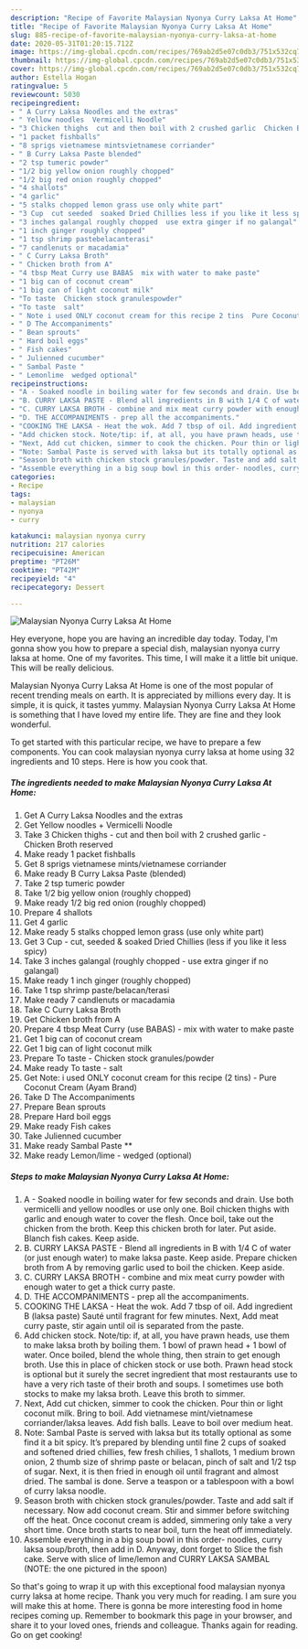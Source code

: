 ```yaml
---
description: "Recipe of Favorite Malaysian Nyonya Curry Laksa At Home"
title: "Recipe of Favorite Malaysian Nyonya Curry Laksa At Home"
slug: 885-recipe-of-favorite-malaysian-nyonya-curry-laksa-at-home
date: 2020-05-31T01:20:15.712Z
image: https://img-global.cpcdn.com/recipes/769ab2d5e07c0db3/751x532cq70/malaysian-nyonya-curry-laksa-at-home-recipe-main-photo.jpg
thumbnail: https://img-global.cpcdn.com/recipes/769ab2d5e07c0db3/751x532cq70/malaysian-nyonya-curry-laksa-at-home-recipe-main-photo.jpg
cover: https://img-global.cpcdn.com/recipes/769ab2d5e07c0db3/751x532cq70/malaysian-nyonya-curry-laksa-at-home-recipe-main-photo.jpg
author: Estella Hogan
ratingvalue: 5
reviewcount: 5030
recipeingredient:
- " A Curry Laksa Noodles and the extras"
- " Yellow noodles  Vermicelli Noodle"
- "3 Chicken thighs  cut and then boil with 2 crushed garlic  Chicken Broth reserved"
- "1 packet fishballs"
- "8 sprigs vietnamese mintsvietnamese corriander"
- " B Curry Laksa Paste blended"
- "2 tsp tumeric powder"
- "1/2 big yellow onion roughly chopped"
- "1/2 big red onion roughly chopped"
- "4 shallots"
- "4 garlic"
- "5 stalks chopped lemon grass use only white part"
- "3 Cup  cut seeded  soaked Dried Chillies less if you like it less spicy"
- "3 inches galangal roughly chopped  use extra ginger if no galangal"
- "1 inch ginger roughly chopped"
- "1 tsp shrimp pastebelacanterasi"
- "7 candlenuts or macadamia"
- " C Curry Laksa Broth"
- " Chicken broth from A"
- "4 tbsp Meat Curry use BABAS  mix with water to make paste"
- "1 big can of coconut cream"
- "1 big can of light coconut milk"
- "To taste  Chicken stock granulespowder"
- "To taste  salt"
- " Note i used ONLY coconut cream for this recipe 2 tins  Pure Coconut Cream Ayam Brand"
- " D The Accompaniments"
- " Bean sprouts"
- " Hard boil eggs"
- " Fish cakes"
- " Julienned cucumber"
- " Sambal Paste "
- " Lemonlime  wedged optional"
recipeinstructions:
- "A - Soaked noodle in boiling water for few seconds and drain. Use both vermicelli and yellow noodles or use only one. Boil chicken thighs with garlic and enough water to cover the flesh. Once boil, take out the chicken from the broth. Keep this chicken broth for later. Put aside. Blanch fish cakes. Keep aside."
- "B. CURRY LAKSA PASTE - Blend all ingredients in B with 1/4 C of water (or just enough water) to make laksa paste. Keep aside. Prepare chicken broth from A by removing garlic used to boil the chicken. Keep aside."
- "C. CURRY LAKSA BROTH - combine and mix meat curry powder with enough water to get a thick curry paste."
- "D. THE ACCOMPANIMENTS - prep all the accompaniments."
- "COOKING THE LAKSA - Heat the wok. Add 7 tbsp of oil. Add ingredient B (laksa paste) Sauté until fragrant for few minutes. Next, Add meat curry paste, stir again until oil is separated from the paste."
- "Add chicken stock. Note/tip: if, at all, you have prawn heads, use them to make laksa broth by boiling them. 1 bowl of prawn head + 1 bowl of water. Once boiled, blend the whole thing, then strain to get enough broth. Use this in place of chicken stock or use both. Prawn head stock is optional but it surely the secret ingredient that most restaurants use to have a very rich taste of their broth and soups. I sometimes use both stocks to make my laksa broth. Leave this broth to simmer."
- "Next, Add cut chicken, simmer to cook the chicken. Pour thin or light coconut milk. Bring to boil. Add vietnamese mint/vietnamese corriander/laksa leaves. Add fish balls. Leave to boil over medium heat."
- "Note: Sambal Paste is served with laksa but its totally optional as some find it a bit spicy. It’s prepared by blending until fine 2 cups of soaked and softened dried chillies, few fresh chilies, 1 shallots, 1 medium brown onion, 2 thumb size of shrimp paste or belacan, pinch of salt and 1/2 tsp of sugar. Next, it is then fried in enough oil until fragrant and almost dried. The sambal is done. Serve a teaspon or a tablespoon with a bowl of curry laksa noodle."
- "Season broth with chicken stock granules/powder. Taste and add salt if necessary. Now add coconut cream. Stir and simmer before switching off the heat. Once coconut cream is added, simmering only take a very short time. Once broth starts to near boil, turn the heat off immediately."
- "Assemble everything in a big soup bowl in this order- noodles, curry laksa soup/broth, then add in D. Anyway, dont forget to Slice the fish cake. Serve with slice of lime/lemon and CURRY LAKSA SAMBAL (NOTE: the one pictured in the spoon)"
categories:
- Recipe
tags:
- malaysian
- nyonya
- curry

katakunci: malaysian nyonya curry 
nutrition: 217 calories
recipecuisine: American
preptime: "PT26M"
cooktime: "PT42M"
recipeyield: "4"
recipecategory: Dessert

---
```



![Malaysian Nyonya Curry Laksa At Home](https://img-global.cpcdn.com/recipes/769ab2d5e07c0db3/751x532cq70/malaysian-nyonya-curry-laksa-at-home-recipe-main-photo.jpg)

Hey everyone, hope you are having an incredible day today. Today, I'm gonna show you how to prepare a special dish, malaysian nyonya curry laksa at home. One of my favorites. This time, I will make it a little bit unique. This will be really delicious.



Malaysian Nyonya Curry Laksa At Home is one of the most popular of recent trending meals on earth. It is appreciated by millions every day. It is simple, it is quick, it tastes yummy. Malaysian Nyonya Curry Laksa At Home is something that I have loved my entire life. They are fine and they look wonderful.


To get started with this particular recipe, we have to prepare a few components. You can cook malaysian nyonya curry laksa at home using 32 ingredients and 10 steps. Here is how you cook that.

<!--inarticleads1-->

##### The ingredients needed to make Malaysian Nyonya Curry Laksa At Home:

1. Get  A Curry Laksa Noodles and the extras
1. Get  Yellow noodles + Vermicelli Noodle
1. Take 3 Chicken thighs - cut and then boil with 2 crushed garlic - Chicken Broth reserved
1. Make ready 1 packet fishballs
1. Get 8 sprigs vietnamese mints/vietnamese corriander
1. Make ready  B Curry Laksa Paste (blended)
1. Take 2 tsp tumeric powder
1. Take 1/2 big yellow onion (roughly chopped)
1. Make ready 1/2 big red onion (roughly chopped)
1. Prepare 4 shallots
1. Get 4 garlic
1. Make ready 5 stalks chopped lemon grass (use only white part)
1. Get 3 Cup - cut, seeded &amp; soaked Dried Chillies (less if you like it less spicy)
1. Take 3 inches galangal (roughly chopped - use extra ginger if no galangal)
1. Make ready 1 inch ginger (roughly chopped)
1. Take 1 tsp shrimp paste/belacan/terasi
1. Make ready 7 candlenuts or macadamia
1. Take  C Curry Laksa Broth
1. Get  Chicken broth from A
1. Prepare 4 tbsp Meat Curry (use BABAS) - mix with water to make paste
1. Get 1 big can of coconut cream
1. Get 1 big can of light coconut milk
1. Prepare To taste - Chicken stock granules/powder
1. Make ready To taste - salt
1. Get  Note: i used ONLY coconut cream for this recipe (2 tins) - Pure Coconut Cream (Ayam Brand)
1. Take  D The Accompaniments
1. Prepare  Bean sprouts
1. Prepare  Hard boil eggs
1. Make ready  Fish cakes
1. Take  Julienned cucumber
1. Make ready  Sambal Paste **
1. Make ready  Lemon/lime - wedged (optional)




<!--inarticleads2-->

##### Steps to make Malaysian Nyonya Curry Laksa At Home:

1. A - Soaked noodle in boiling water for few seconds and drain. Use both vermicelli and yellow noodles or use only one. Boil chicken thighs with garlic and enough water to cover the flesh. Once boil, take out the chicken from the broth. Keep this chicken broth for later. Put aside. Blanch fish cakes. Keep aside.
1. B. CURRY LAKSA PASTE - Blend all ingredients in B with 1/4 C of water (or just enough water) to make laksa paste. Keep aside. Prepare chicken broth from A by removing garlic used to boil the chicken. Keep aside.
1. C. CURRY LAKSA BROTH - combine and mix meat curry powder with enough water to get a thick curry paste.
1. D. THE ACCOMPANIMENTS - prep all the accompaniments.
1. COOKING THE LAKSA - Heat the wok. Add 7 tbsp of oil. Add ingredient B (laksa paste) Sauté until fragrant for few minutes. Next, Add meat curry paste, stir again until oil is separated from the paste.
1. Add chicken stock. Note/tip: if, at all, you have prawn heads, use them to make laksa broth by boiling them. 1 bowl of prawn head + 1 bowl of water. Once boiled, blend the whole thing, then strain to get enough broth. Use this in place of chicken stock or use both. Prawn head stock is optional but it surely the secret ingredient that most restaurants use to have a very rich taste of their broth and soups. I sometimes use both stocks to make my laksa broth. Leave this broth to simmer.
1. Next, Add cut chicken, simmer to cook the chicken. Pour thin or light coconut milk. Bring to boil. Add vietnamese mint/vietnamese corriander/laksa leaves. Add fish balls. Leave to boil over medium heat.
1. Note: Sambal Paste is served with laksa but its totally optional as some find it a bit spicy. It’s prepared by blending until fine 2 cups of soaked and softened dried chillies, few fresh chilies, 1 shallots, 1 medium brown onion, 2 thumb size of shrimp paste or belacan, pinch of salt and 1/2 tsp of sugar. Next, it is then fried in enough oil until fragrant and almost dried. The sambal is done. Serve a teaspon or a tablespoon with a bowl of curry laksa noodle.
1. Season broth with chicken stock granules/powder. Taste and add salt if necessary. Now add coconut cream. Stir and simmer before switching off the heat. Once coconut cream is added, simmering only take a very short time. Once broth starts to near boil, turn the heat off immediately.
1. Assemble everything in a big soup bowl in this order- noodles, curry laksa soup/broth, then add in D. Anyway, dont forget to Slice the fish cake. Serve with slice of lime/lemon and CURRY LAKSA SAMBAL (NOTE: the one pictured in the spoon)




So that's going to wrap it up with this exceptional food malaysian nyonya curry laksa at home recipe. Thank you very much for reading. I am sure you will make this at home. There is gonna be more interesting food in home recipes coming up. Remember to bookmark this page in your browser, and share it to your loved ones, friends and colleague. Thanks again for reading. Go on get cooking!
